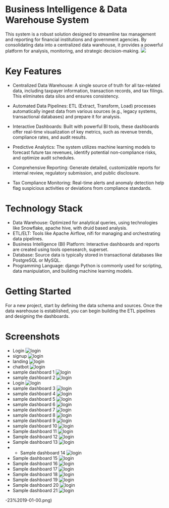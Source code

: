 # Business Intelligence & Data Warehouse System
This system is a robust solution designed to streamline tax management and reporting for financial institutions and government agencies. By consolidating data into a centralized data warehouse, it provides a powerful platform for analysis, monitoring, and strategic decision-making.
![](https://www.google.com/url?sa=i&url=https%3A%2F%2Fwww.intellspot.com%2Fbusiness-intelligence-strategy%2F&psig=AOvVaw08Y8dp8dT28qMxXk6eSCw5&ust=1758745771735000&source=images&cd=vfe&opi=89978449&ved=0CBIQjRxqFwoTCOjettvc748DFQAAAAAdAAAAABAE)
# Key Features
  * Centralized Data Warehouse: A single source of truth for all tax-related data, including taxpayer information, transaction records, and tax filings. This eliminates data silos and ensures consistency.

  * Automated Data Pipelines: ETL (Extract, Transform, Load) processes automatically ingest data from various sources (e.g., legacy systems, transactional databases) and prepare it for analysis.

  * Interactive Dashboards: Built with powerful BI tools, these dashboards offer real-time visualization of key metrics, such as revenue trends, compliance rates, and audit results.
  * Predictive Analytics: The system utilizes machine learning models to forecast future tax revenues, identify potential non-compliance risks, and optimize audit schedules.
  * Comprehensive Reporting: Generate detailed, customizable reports for internal review, regulatory submission, and public disclosure.
  * Tax Compliance Monitoring: Real-time alerts and anomaly detection help flag suspicious activities or deviations from compliance standards.

# Technology Stack
  * Data Warehouse: Optimized for analytical queries, using technologies like Snowflake, apache hive, with druid based analysis.
  * ETL/ELT: Tools like Apache Airflow, nifi for managing and orchestrating data pipelines.
  * Business Intelligence (BI) Platform: Interactive dashboards and reports are created using tools opensearch, superset.
  * Database: Source data is typically stored in transactional databases like PostgreSQL or MySQL.
  * Programming Language: django Python is commonly used for scripting, data manipulation, and building machine learning models.

# Getting Started
For a new project, start by defining the data schema and sources. Once the data warehouse is established, you can begin building the ETL pipelines and designing the dashboards.

# Screenshots
* Login ![login](https://github.com/MulukenSholaye/business_intelligence/blob/4dcf88e8a3cdb79dc4e4e9bee439030d4cf14f2f/screenshots/Screenshot%20from%202025-09-23%2019-01-00.png)
* signup ![login](https://github.com/MulukenSholaye/business_intelligence/blob/4dcf88e8a3cdb79dc4e4e9bee439030d4cf14f2f/screenshots/Screenshot%20from%202025-09-23%2019-01-21.png)
* landing ![login](https://github.com/MulukenSholaye/business_intelligence/blob/4dcf88e8a3cdb79dc4e4e9bee439030d4cf14f2f/screenshots/landing_chatbot.png)
* chatbot ![login](https://github.com/MulukenSholaye/business_intelligence/blob/4dcf88e8a3cdb79dc4e4e9bee439030d4cf14f2f/screenshots/chatbot.png)
* sample dashboard 1 ![login](https://github.com/MulukenSholaye/business_intelligence/blob/4dcf88e8a3cdb79dc4e4e9bee439030d4cf14f2f/screenshots/Screenshot%20from%202025-09-23%2018-58-58.png)
* sample dashboard 2 ![login](https://github.com/MulukenSholaye/business_intelligence/blob/0be39e1310b00862e7ab2c39a6ea86d0aa19a70c/screenshots/Screenshot%20from%202025-09-23%2018-59-17.png)
* Login ![login](https://github.com/MulukenSholaye/business_intelligence/blob/a63721469abee4f794d6bcec96089198d15a7f5c/screenshots/Screenshot%20from%202025-09-23%2018-59-53.png)
* sample dashboard 3 ![login](https://github.com/MulukenSholaye/business_intelligence/blob/a63721469abee4f794d6bcec96089198d15a7f5c/screenshots/Screenshot%20from%202025-09-23%2018-59-53.png)
* sample dashboard 4 ![login](https://github.com/MulukenSholaye/business_intelligence/blob/a63721469abee4f794d6bcec96089198d15a7f5c/screenshots/Screenshot%20from%202025-09-23%2019-00-26.png)
* sample dashboard 5 ![login](https://github.com/MulukenSholaye/business_intelligence/blob/a63721469abee4f794d6bcec96089198d15a7f5c/screenshots/Screenshot%20from%202025-09-23%2019-03-05.png)
* sample dashboard 6 ![login](https://github.com/MulukenSholaye/business_intelligence/blob/a63721469abee4f794d6bcec96089198d15a7f5c/screenshots/Screenshot%20from%202025-09-23%2019-03-53.png)
* sample dashboard 7 ![login](https://github.com/MulukenSholaye/business_intelligence/blob/a63721469abee4f794d6bcec96089198d15a7f5c/screenshots/Screenshot%20from%202025-09-23%2019-04-19.png)
* sample dashboard 8 ![login](https://github.com/MulukenSholaye/business_intelligence/blob/a63721469abee4f794d6bcec96089198d15a7f5c/screenshots/Screenshot%20from%202025-09-23%2019-05-47.png)
* sample dashboard 9 ![login](https://github.com/MulukenSholaye/business_intelligence/blob/a63721469abee4f794d6bcec96089198d15a7f5c/screenshots/Screenshot%20from%202025-09-23%2019-06-09.png)
* sample dashboard 10 ![login](https://github.com/MulukenSholaye/business_intelligence/blob/a63721469abee4f794d6bcec96089198d15a7f5c/screenshots/Screenshot%20from%202025-09-23%2019-07-09.png)
* Sample dashboard 11 ![login](https://github.com/MulukenSholaye/business_intelligence/blob/a63721469abee4f794d6bcec96089198d15a7f5c/screenshots/Screenshot%20from%202025-09-23%2019-08-06.png)
* Sample dashboard 12 ![login](https://github.com/MulukenSholaye/business_intelligence/blob/a63721469abee4f794d6bcec96089198d15a7f5c/screenshots/Screenshot%20from%202025-09-23%2019-08-06.png)
* Sample dashboard 13 ![login]([https://github.com/MulukenSholaye/business_intelligence/blob/a63721469abee4f794d6bcec96089198d15a7f5c/screenshots/Screenshot%20from%202025-09-23%2019-08-06.png](https://github.com/MulukenSholaye/business_intelligence/blob/a63721469abee4f794d6bcec96089198d15a7f5c/screenshots/Screenshot%20from%202025-09-23%2019-08-55.png))
* * Sample dashboard 14 ![login](https://github.com/MulukenSholaye/business_intelligence/blob/a63721469abee4f794d6bcec96089198d15a7f5c/screenshots/Screenshot%20from%202025-09-23%2019-10-47.png)
* Sample dashboard 15 ![login](https://github.com/MulukenSholaye/business_intelligence/blob/a63721469abee4f794d6bcec96089198d15a7f5c/screenshots/Screenshot%20from%202025-09-23%2019-12-18.png)
* Sample dashboard 16 ![login](https://github.com/MulukenSholaye/business_intelligence/blob/a63721469abee4f794d6bcec96089198d15a7f5c/screenshots/Screenshot%20from%202025-09-23%2019-15-31.png)
*   Sample dashboard 17 ![login](https://github.com/MulukenSholaye/business_intelligence/blob/a63721469abee4f794d6bcec96089198d15a7f5c/screenshots/Screenshot%20from%202025-09-23%2019-15-31.png)
* Sample dashboard 18 ![login](https://github.com/MulukenSholaye/business_intelligence/blob/a63721469abee4f794d6bcec96089198d15a7f5c/screenshots/Screenshot%20from%202025-09-23%2019-16-20.png)
* Sample dashboard 19 ![login](https://github.com/MulukenSholaye/business_intelligence/blob/a63721469abee4f794d6bcec96089198d15a7f5c/screenshots/Screenshot%20from%202025-09-23%2019-19-32.png)
* Sample dashboard 20 ![login](https://github.com/MulukenSholaye/business_intelligence/blob/a63721469abee4f794d6bcec96089198d15a7f5c/screenshots/Screenshot%20from%202025-09-23%2019-20-01.png)
* Sample dashboard 21 ![login](https://github.com/MulukenSholaye/business_intelligence/blob/a63721469abee4f794d6bcec96089198d15a7f5c/screenshots/Screenshot%20from%202025-09-23%2019-20-28.png)



-23%2019-01-00.png)
 
